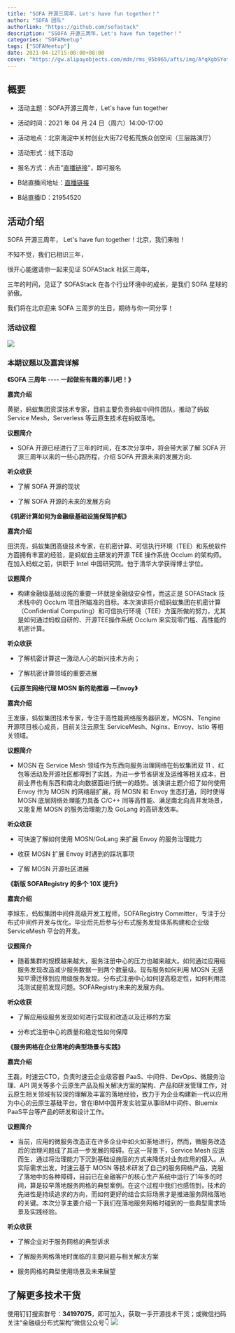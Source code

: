 ```yaml
---
title: "SOFA 开源三周年，Let's have fun together！"
author: "SOFA 团队"
authorlink: "https://github.com/sofastack"
description: "SSOFA 开源三周年，Let's have fun together！"
categories: "SOFAMeetup"
tags: ["SOFAMeetup"]
date: 2021-04-12T15:00:00+08:00
cover: "https://gw.alipayobjects.com/mdn/rms_95b965/afts/img/A*qXgbSYotC-oAAAAAAAAAAAAAARQnAQ"
---
```


## 概要

- 活动主题：SOFA开源三周年，Let's have fun together

- 活动时间：2021 年 04 月 24 日（周六）14:00-17:00

- 活动地点：北京海淀中关村创业大街72号拓荒族众创空间（三层路演厅）

- 活动形式：线下活动

- 报名方式：点击“[直播链接](http://hdxu.cn/S7eZt)”，即可报名

- B站直播间地址：[直播链接](http://live.bilibili.com/21954520)

- B站直播ID：21954520

## 活动介绍

SOFA 开源三周年， Let's have fun together！北京，我们来啦！

不知不觉，我们已相识三年，

很开心能邀请你一起来见证 SOFAStack 社区三周年，

三年的时间，见证了 SOFAStack 在各个行业环境中的成长，是我们 SOFA 星球的骄傲。

我们将在北京迎来 SOFA 三周岁的生日，期待与你一同分享！

### 活动议程

![](https://gw.alipayobjects.com/mdn/rms_95b965/afts/img/A*ElX_RJjMPiEAAAAAAAAAAAAAARQnAQ)

### 本期议题以及嘉宾详解

**《SOFA 三周年 ---- 一起做些有趣的事儿吧！》**

**嘉宾介绍**

黄挺，蚂蚁集团资深技术专家，目前主要负责蚂蚁中间件团队，推动了蚂蚁 Service Mesh，Serverless 等云原生技术在蚂蚁落地。

**议题简介**

- SOFA 开源已经进行了三年的时间，在本次分享中，将会带大家了解 SOFA 开源三周年以来的一些心路历程，介绍 SOFA 开源未来的发展方向.

**听众收获**

- 了解 SOFA 开源的现状  

- 了解 SOFA 开源的未来的发展方向

**《机密计算如何为金融级基础设施保驾护航》**

**嘉宾介绍**

田洪亮，蚂蚁集团高级技术专家，在机密计算、可信执行环境（TEE）和系统软件方面拥有丰富的经验，是蚂蚁自主研发的开源 TEE 操作系统 Occlum 的架构师。在加入蚂蚁之前，供职于 Intel 中国研究院。他于清华大学获得博士学位。

**议题简介**

- 构建金融级基础设施的重要一环就是金融级安全性，而这正是 SOFAStack 技术栈中的 Occlum 项目所瞄准的目标。本次演讲将介绍蚂蚁集团在机密计算（Confidential Computing）和可信执行环境（TEE）方面所做的努力，尤其是如何通过蚂蚁自研的、开源TEE操作系统 Occlum 来实现零门槛、高性能的机密计算。

**听众收获**

- 了解机密计算这一激动人心的新兴技术方向；

- 了解机密计算领域的重要进展

**《云原生网络代理 MOSN 新的助推器  —Envoy》**

**嘉宾介绍**

王发康，蚂蚁集团技术专家，专注于高性能网络服务器研发，MOSN、Tengine 开源项目核心成员，目前关注云原生 ServiceMesh、Nginx、Envoy、Istio 等相关领域。

**议题简介**

- MOSN 在 Service Mesh 领域作为东西向服务治理网络在蚂蚁集团双 11 、红包等活动及开源社区都得到了实践，为进一步节省研发及运维等相关成本，目前业界也有东西和南北向数据面进行统一的趋势。该演讲主题介绍了如何使用 Envoy 作为 MOSN 的网络层扩展，将 MOSN 和 Envoy 生态打通，同时使得 MOSN 底层网络处理能力具备 C/C++ 同等高性能、满足南北向高并发场景，又能复用 MOSN 的服务治理能力及 GoLang 的高研发效率。

**听众收获**

- 可快速了解如何使用 MOSN/GoLang 来扩展 Envoy 的服务治理能力

- 收获 MOSN 扩展 Envoy 时遇到的踩坑事项

- 了解 MOSN 开源社区进展

**《新版 SOFARegistry 的多个 10X 提升》**

**嘉宾介绍**

李旭东，蚂蚁集团中间件高级开发工程师，SOFARegistry Committer，专注于分布式中间件开发与优化。毕业后先后参与分布式服务发现体系构建和企业级 ServiceMesh 平台的开发。

**议题简介**

- 随着集群的规模越来越大，服务注册中心的压力也越来越大。如何通过应用级服务发现改造减少服务数据一到两个数量级。现有服务如何利用 MOSN 无感知平滑迁移到应用级服务发现。分布式注册中心如何提高稳定性，如何利用混沌测试提前发现问题。SOFARegistry未来的发展方向。

**听众收获**

- 了解应用级服务发现如何进行实现和改造以及迁移的方案

- 分布式注册中心的质量和稳定性如何保障

**《服务网格在企业落地的典型场景与实践》**

**嘉宾介绍**

王磊，时速云CTO，负责时速云企业级容器 PaaS、中间件、DevOps、微服务治理、API 网关等多个云原生产品及相关解决方案的架构、产品和研发管理工作，对云原生相关领域有较深的理解及丰富的落地经验，致力于为企业构建新一代以应用为中心的云原生基础平台。曾在IBM中国开发实验室从事IBM中间件、Bluemix PaaS平台等产品的研发和设计工作。

**议题简介**

- 当前，应用的微服务改造正在许多企业中如火如荼地进行，然而，微服务改造后的治理问题成了其进一步发展的障碍。在这一背景下，Service Mesh 应运而生，通过将治理能力下沉到基础设施层的方式来降低对业务应用的侵入。从实际需求出发，时速云基于 MOSN 等技术研发了自己的服务网格产品，克服了落地中的各种障碍，目前已在金融客户的核心生产系统中运行了1年多的时间，算是较早落地服务网格的典型案例。在这个过程中我们也感悟到，技术的先进性是持续追求的方向，而如何更好的结合实际场景才是推进服务网格落地的关键。本次分享主要介绍一下我们在落地服务网格时碰到的一些典型需求场景及实践经验。

**听众收获**

- 了解企业对于服务网格的典型诉求

- 了解服务网格落地时面临的主要问题与相关解决方案

- 服务网格的典型使用场景及未来展望

## 了解更多技术干货

使用钉钉搜索群号：**34197075**，即可加入，获取一手开源技术干货；或微信扫码关注“金融级分布式架构”微信公众号👇
![](https://gw.alipayobjects.com/mdn/rms_95b965/afts/img/A*s3UzR6VeQ6cAAAAAAAAAAAAAARQnAQ)
